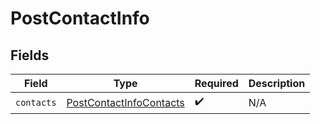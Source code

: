 # PostContactInfo


## Fields

| Field                                                                     | Type                                                                      | Required                                                                  | Description                                                               |
| ------------------------------------------------------------------------- | ------------------------------------------------------------------------- | ------------------------------------------------------------------------- | ------------------------------------------------------------------------- |
| `contacts`                                                                | [PostContactInfoContacts](../../models/shared/PostContactInfoContacts.md) | :heavy_check_mark:                                                        | N/A                                                                       |